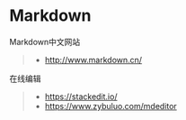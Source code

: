 # Markdown

Markdown中文网站
> * http://www.markdown.cn/

在线编辑 
> * https://stackedit.io/ 
> * https://www.zybuluo.com/mdeditor
